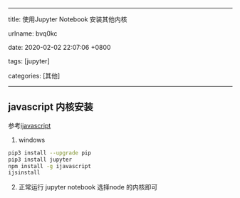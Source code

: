 
---

title: 使用Jupyter Notebook 安装其他内核

urlname: bvq0kc

date: 2020-02-02 22:07:06 +0800

tags: [jupyter]

categories: [其他]

---

<a name="GiCcn"></a>
## javascript 内核安装
参考[ijavascript](https://github.com/n-riesco/ijavascript)<br />

1. windows 
```bash
pip3 install --upgrade pip
pip3 install jupyter
npm install -g ijavascript
ijsinstall
```

2. 正常运行 jupyter notebook 选择node 的内核即可


<br />
<br />


